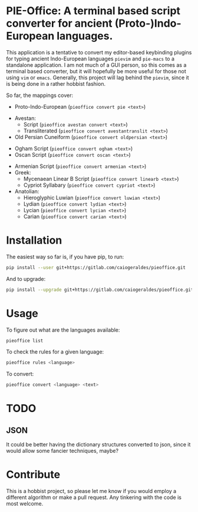 # PIE-Office: A terminal based script converter for ancient (Proto-)Indo-European languages.

This application is a tentative to convert my editor-based keybinding plugins for typing ancient Indo-European languages `pievim` and `pie-macs` to a standalone application.
I am not much of a GUI person, so this comes as a terminal based converter, but it will hopefully be more useful for those not using `vim` or `emacs`.
Generally, this project will lag behind the `pievim`, since it is being done in a rather hobbist fashion.

So far, the mappings cover:
 - Proto-Indo-European (`pieoffice convert pie <text>`)
 <!-- - Vedic: Harvard-Kyoto transliteration to IAST (autoload/ie/vedichk.vim) -->
 - Avestan:
     - Script (`pieoffice avestan convert <text>`)
     - Transliterated (`pieoffice convert avestantranslit <text>`)
 - Old Persian Cuneiform (`pieoffice convert oldpersian <text>`)
 <!-- - Old Church Slavonic Glagolitic (glagolitic) -->
 - Ogham Script (`pieoffice convert ogham <text>`)
 - Oscan Script (`pieoffice convert oscan <text>`)
 <!-- - Gothic (autoload/ie/gothic.vim) -->
 - Armenian Script (`pieoffice convert armenian <text>`)
 - Greek:
    <!-- - Polytonic Greek (autoload/ie/polytonicgreek.vim) -->
    - Mycenaean Linear B Script (`pieoffice convert linearb <text>`)
    - Cypriot Syllabary (`pieoffice convert cypriot <text>`)
 - Anatolian:
    - Hieroglyphic Luwian (`pieoffice convert luwian <text>`)
    - Lydian (`pieoffice convert lydian <text>`)
    - Lycian (`pieoffice convert lycian <text>`)
    - Carian (`pieoffice convert carian <text>`)

# Installation

The easiest way so far is, if you have pip, to run:

```bash
pip install --user git+https://gitlab.com/caiogeraldes/pieoffice.git
```

And to upgrade:

```bash
pip install --upgrade git+https://gitlab.com/caiogeraldes/pieoffice.git
```

# Usage

To figure out what are the languages available:

```bash
pieoffice list
```

To check the rules for a given language:

```bash
pieoffice rules <language>
```

To convert:

```bash
pieoffice convert <language> <text>
```

# TODO

## JSON

It could be better having the dictionary structures converted to json, since it would allow some fancier techniques, maybe?

# Contribute

This is a hobbist project, so please let me know if you would employ a different algorithm or make a pull request.
Any tinkering with the code is most welcome.

